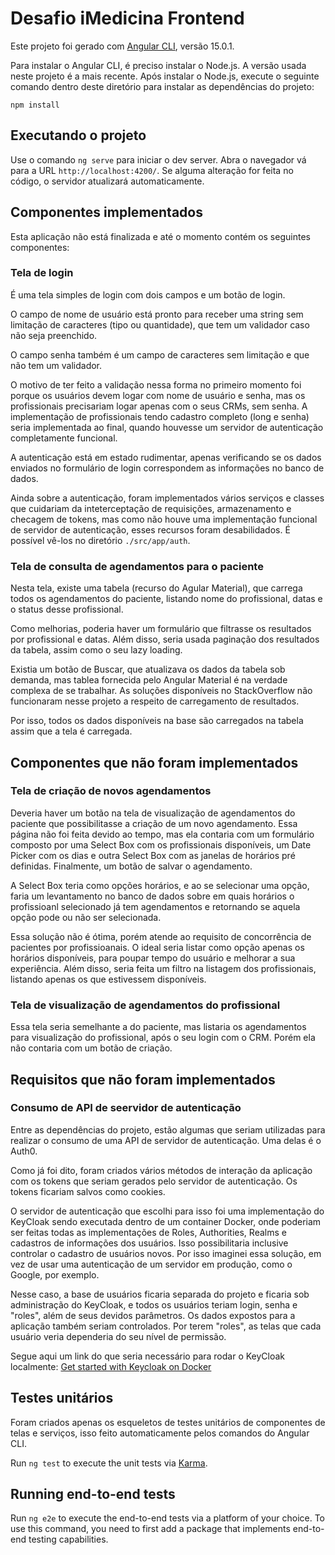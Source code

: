 # Desafio iMedicina Frontend

Este projeto foi gerado com [Angular CLI](https://github.com/angular/angular-cli), versão 15.0.1.

Para instalar o Angular CLI, é preciso instalar o Node.js. A versão usada neste projeto é a mais recente.
Após instalar o Node.js, execute o seguinte comando dentro deste diretório para instalar as dependências do projeto:

`npm install`

## Executando o projeto

Use o comando `ng serve` para iniciar o dev server. Abra o navegador vá para a URL `http://localhost:4200/`. Se alguma alteração for feita no código, o servidor atualizará automaticamente.

## Componentes implementados

Esta aplicação não está finalizada e até o momento contém os seguintes componentes:

### Tela de login
É uma tela simples de login com dois campos e um botão de login.

O campo de nome de usuário está pronto para receber uma string sem limitação de caracteres (tipo ou quantidade), que tem um validador caso não seja preenchido.

O campo senha também é um campo de caracteres sem limitação e que não tem um validador.

O motivo de ter feito a validação nessa forma no primeiro momento foi porque os usuários devem logar com nome de usuário e senha, mas os profissionais precisariam logar apenas com o seus CRMs, sem senha. A implementação de profissionais tendo cadastro completo (long e senha) seria implementada ao final, quando houvesse um servidor de autenticação completamente funcional.

A autenticação está em estado rudimentar, apenas verificando se os dados enviados no formulário de login correspondem as informações no banco de dados.

Ainda sobre a autenticação, foram implementados vários serviços e classes que cuidariam da inteterceptação de requisições, armazenamento e checagem de tokens, mas como não houve uma implementação funcional de servidor de autenticação, esses recursos foram desabilidados. É possível vê-los no diretório `./src/app/auth`.

### Tela de consulta de agendamentos para o paciente

Nesta tela, existe uma tabela (recurso do Agular Material), que carrega todos os agendamentos do paciente, listando nome do profissional, datas e o status desse profissional.

Como melhorias, poderia haver um formulário que filtrasse os resultados por profissional e datas. Além disso, seria usada paginação dos resultados da tabela, assim como o seu lazy loading.

Existia um botão de Buscar, que atualizava os dados da tabela sob demanda, mas tablea fornecida pelo Angular Material é na verdade complexa de se trabalhar. As soluções disponíveis no StackOverflow não funcionaram nesse projeto a respeito de carregamento de resultados.

Por isso, todos os dados disponíveis na base são carregados na tabela assim que a tela é carregada.

## Componentes que não foram implementados
### Tela de criação de novos agendamentos

Deveria haver um botão na tela de visualização de agendamentos do paciente que possibilitasse a criação de um novo agendamento. Essa página não foi feita devido ao tempo, mas ela contaria com um formulário composto por uma Select Box com os profissionais disponíveis, um Date Picker com os dias e outra Select Box com as janelas de horários pré definidas. Finalmente, um botão de salvar o agendamento.

A Select Box teria como opções horários, e ao se selecionar uma opção, faria um levantamento no banco de dados sobre em quais horários o profissioanl selecionado já tem agendamentos e retornando se aquela opção pode ou não ser selecionada.

Essa solução não é ótima, porém atende ao requisito de concorrência de pacientes por profissioanais. O ideal seria listar como opção apenas os horários disponíveis, para poupar tempo do usuário e melhorar a sua experiência. Além disso, seria feita um filtro na listagem dos profissionais, listando apenas os que estivessem disponíveis.

### Tela de visualização de agendamentos do profissional

Essa tela seria semelhante a do paciente, mas listaria os agendamentos para visualização do profissional, após o seu login com o CRM. Porém ela não contaria com um botão de criação.

## Requisitos que não foram implementados

### Consumo de API de seervidor de autenticação
Entre as dependências do projeto, estão algumas que seriam utilizadas para realizar o consumo de uma API de servidor de autenticação. Uma delas é o Auth0.

Como já foi dito, foram criados vários métodos de interação da aplicação com os tokens que seriam gerados pelo servidor de autenticação. Os tokens ficariam salvos como cookies.

O servidor de autenticação que escolhi para isso foi uma implementação do KeyCloak sendo executada dentro de um container Docker, onde poderiam ser feitas todas as implementações de Roles, Authorities, Realms e cadastros de informações dos usuários. Isso possibilitaria inclusive controlar o cadastro de usuários novos. Por isso imaginei essa solução, em vez de usar uma autenticação de um servidor em produção, como o Google, por exemplo.

Nesse caso, a base de usuários ficaria separada do projeto e ficaria sob administração do KeyCloak, e todos os usuários teriam login, senha e "roles", além de seus devidos parâmetros. Os dados expostos para a aplicação também seriam controlados. Por terem "roles", as telas que cada usuário veria dependeria do seu nível de permissão. 

Segue aqui um link do que seria necessário para rodar o KeyCloak localmente: [Get started with Keycloak on Docker](https://www.keycloak.org/getting-started/getting-started-docker)

<!-- ## Build

Run `ng build` to build the project. The build artifacts will be stored in the `dist/` directory. -->

## Testes unitários

Foram criados apenas os esqueletos de testes unitários de componentes de telas e serviços, isso feito automaticamente pelos comandos do Angular CLI.

Run `ng test` to execute the unit tests via [Karma](https://karma-runner.github.io).

## Running end-to-end tests

Run `ng e2e` to execute the end-to-end tests via a platform of your choice. To use this command, you need to first add a package that implements end-to-end testing capabilities.